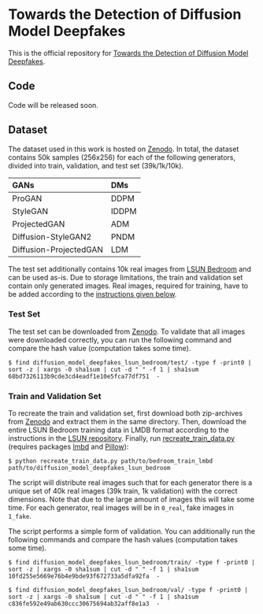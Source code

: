 # Towards the Detection of Diffusion Model Deepfakes

This is the official repository for [Towards the Detection of Diffusion Model Deepfakes](https://arxiv.org/abs/2210.14571).

## Code
Code will be released soon.

## Dataset
The dataset used in this work is hosted on [Zenodo](https://zenodo.org/record/7528113).
In total, the dataset contains 50k samples (256x256) for each of the following generators, divided into train, validation, and test set (39k/1k/10k).

| GANs | DMs |
| :--- | :-- |
| ProGAN | DDPM |
| StyleGAN | IDDPM |
| ProjectedGAN | ADM |
| Diffusion-StyleGAN2 | PNDM |
| Diffusion-ProjectedGAN | LDM |

The test set additionally contains 10k real images from [LSUN Bedroom](https://github.com/fyu/lsun) and can be used as-is.
Due to storage limitations, the train and validation set contain only generated images. Real images, required for training, have to be added according to the [instructions given below](#train-and-validation-set).

### Test Set
The test set can be downloaded from [Zenodo](https://zenodo.org/record/7528113). To validate that all images were downloaded correctly, you can run the following command and compare the hash value (computation takes some time).
```
$ find diffusion_model_deepfakes_lsun_bedroom/test/ -type f -print0 | sort -z | xargs -0 sha1sum | cut -d " " -f 1 | sha1sum
68bd7326113b9cde3cd4eadf1e10e5fca77df751  -
```

### Train and Validation Set
To recreate the train and validation set, first download both zip-archives from [Zenodo](https://zenodo.org/record/7528113) and extract them in the same directory. Then, download the entire LSUN Bedroom training data in LMDB format according to the instructions in the [LSUN repository](https://github.com/fyu/lsun). Finally, run [recreate_train_data.py](recreate_train_data.py) (requires packages [lmbd](https://lmdb.readthedocs.io/en/release/) and [Pillow](https://pillow.readthedocs.io/en/stable/)):
```
$ python recreate_train_data.py path/to/bedroom_train_lmbd path/to/diffusion_model_deepfakes_lsun_bedroom
```
The script will distribute real images such that for each generator there is a unique set of 40k real images (39k train, 1k validation) with the correct dimensions. Note that due to the large amount of images this will take some time. For each generator, real images will be in `0_real`, fake images in `1_fake`.

The script performs a simple form of validation. You can additionally run the following commands and compare the hash values (computation takes some time).
```
$ find diffusion_model_deepfakes_lsun_bedroom/train/ -type f -print0 | sort -z | xargs -0 sha1sum | cut -d " " -f 1 | sha1sum
10fd255e5669e76b4e9bde93f672733a5dfa92fa  -

$ find diffusion_model_deepfakes_lsun_bedroom/val/ -type f -print0 | sort -z | xargs -0 sha1sum | cut -d " " -f 1 | sha1sum
c836fe592e49ab630ccc30675694ab32aff8e1a3  -
```
